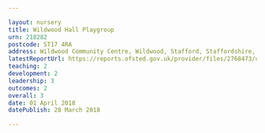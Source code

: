```yaml
---

layout: nursery
title: Wildwood Hall Playgroup
urn: 218282
postcode: ST17 4RA
address: Wildwood Community Centre, Wildwood, Stafford, Staffordshire, ST17 4RA
latestReportUrl: https://reports.ofsted.gov.uk/provider/files/2768473/urn/218282.pdf
teaching: 2
development: 2
leadership: 3
outcomes: 2
overall: 3
date: 01 April 2018 
datePublish: 28 March 2018

---
```

